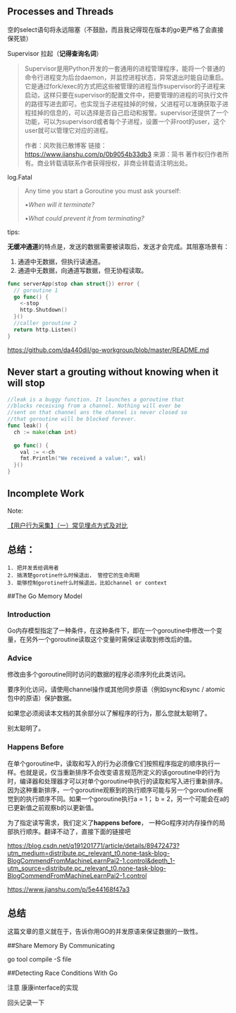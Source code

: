 ## **Processes and Threads**



空的select语句将永远阻塞（不鼓励，而且我记得现在版本的go更严格了会直接保死锁）

Supervisor 拉起（**记得查询名词**）

>Supervisor是用Python开发的一套通用的进程管理程序，能将一个普通的命令行进程变为后台daemon，并监控进程状态，异常退出时能自动重启。它是通过fork/exec的方式把这些被管理的进程当作supervisor的子进程来启动，这样只要在supervisor的配置文件中，把要管理的进程的可执行文件的路径写进去即可。也实现当子进程挂掉的时候，父进程可以准确获取子进程挂掉的信息的，可以选择是否自己启动和报警。supervisor还提供了一个功能，可以为supervisord或者每个子进程，设置一个非root的user，这个user就可以管理它对应的进程。
>
>
>
>作者：风吹我已散博客
>链接：https://www.jianshu.com/p/0b9054b33db3
>来源：简书
>著作权归作者所有。商业转载请联系作者获得授权，非商业转载请注明出处。

log.Fatal

>Any time you start a Goroutine you must ask yourself:
>
>•*When will it terminate?*
>
>•*What could prevent it from terminating?*

tips:

​	**无缓冲通道**的特点是，发送的数据需要被读取后，发送才会完成。其阻塞场景有：

1. 通道中无数据，但执行读通道。
2. 通道中无数据，向通道写数据，但无协程读取。

```go
func serverApp(stop chan struct{}) error {
  // goroutine 1
  go func() {
    <-stop 
    http.Shutdown()
  }()
  //caller goroutine 2
  return http.Listen()
}
```

https://github.com/da440dil/go-workgroup/blob/master/README.md

## Never start a grouting without knowing when it will stop

```go
//leak is a buggy function. It launches a goroutine that
//blocks receiving from a channel. Nothing will ever be
//sent on that channel ans the channel is never closed so
//that goroutine will be blocked forever.
func leak() {
  ch := make(chan int)
  
  go func() {
    val := <-ch
    fmt.Println("We received a value:", val)
  }()
}
```

## Incomplete Work

Note:

[【用户行为采集】（一）常见埋点方式及对比](https://www.jianshu.com/p/6f5d60b04b93) 

## 总结：

	1. 把并发丢给调用者
 	2. 搞清楚gorotine什么时候退出， 管控它的生命周期
 	3. 能够控制gorotine什么时候退出，比如channel or context

##The Go Memory Model

### Introduction

Go内存模型指定了一种条件，在这种条件下，即在一个goroutine中修改一个变量，在另外一个goroutine读取这个变量时需保证读取到修改后的值。

### Advice

修改由多个goroutine同时访问的数据的程序必须序列化此类访问。

要序列化访问，请使用channel操作或其他同步原语（例如sync和sync / atomic包中的原语）保护数据。

如果您必须阅读本文档的其余部分以了解程序的行为，那么您就太聪明了。

别太聪明了。

### Happens Before

在单个goroutine中，读取和写入的行为必须像它们按照程序指定的顺序执行一样。也就是说，仅当重新排序不会改变语言规范所定义的该goroutine中的行为时，编译器和处理器才可以对单个goroutine中执行的读取和写入进行重新排序。因为这种重新排序，一个goroutine观察到的执行顺序可能与另一个goroutine察觉到的执行顺序不同。如果一个goroutine执行a = 1； b = 2，另一个可能会在a的已更新值之前观察b的以更新值。

为了指定读写需求，我们定义了**happens before**， 一种Go程序对内存操作的局部执行顺序。翻译不动了，直接下面的链接吧

https://blog.csdn.net/q191201771/article/details/89472473?utm_medium=distribute.pc_relevant_t0.none-task-blog-BlogCommendFromMachineLearnPai2-1.control&depth_1-utm_source=distribute.pc_relevant_t0.none-task-blog-BlogCommendFromMachineLearnPai2-1.control

https://www.jianshu.com/p/5e44168f47a3



## 总结

这篇文章的意义就在于，告诉你用GO的并发原语来保证数据的一致性。

##Share Memory By Communicating

go tool compile -S file 

##Detecting Race Conditions With Go

注意 康康interface的实现

回头记录一下